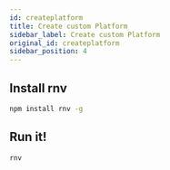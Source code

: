 ```yaml
---
id: createplatform
title: Create custom Platform
sidebar_label: Create custom Platform
original_id: createplatform
sidebar_position: 4
---
```


<!-- <img className="header-image" src="https://renative.org/img/ic_quickstart.png" width="50" height="50" /> -->

## Install rnv

```bash
npm install rnv -g
```

## Run it!

```bash
rnv
```
